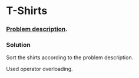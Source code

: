 # T-Shirts

### [Problem description](https://www.beecrowd.com.br/judge/en/problems/view/1258).

### Solution

Sort the shirts according to the problem description.

Used operator overloading.